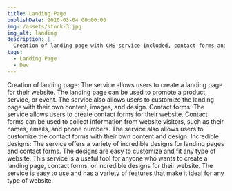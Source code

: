 ```yaml
---
title: Landing Page
publishDate: 2020-03-04 00:00:00
img: /assets/stock-3.jpg
img_alt: landing
description: |
  Creation of landing page with CMS service included, contact forms and incredible designs
tags:
  - Landing Page
  - Dev
---
```


Creation of landing page: The service allows users to create a landing page for their website. The landing page can be used to promote a product, service, or event. The service also allows users to customize the landing page with their own content, images, and design.
Contact forms: The service allows users to create contact forms for their website. Contact forms can be used to collect information from website visitors, such as their names, emails, and phone numbers. The service also allows users to customize the contact forms with their own content and design.
Incredible designs: The service offers a variety of incredible designs for landing pages and contact forms. The designs are easy to customize and fit any type of website.
This service is a useful tool for anyone who wants to create a landing page, contact forms, or incredible designs for their website. The service is easy to use and has a variety of features that make it ideal for any type of website.
